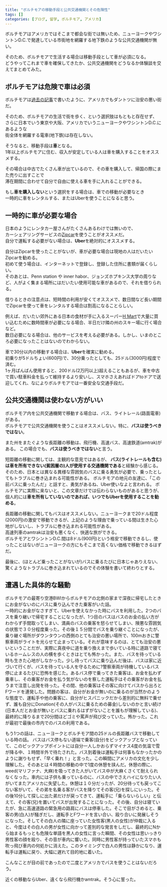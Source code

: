 ```yaml
---
title: "ボルチモアの移動手段と公共交通機関とその危険性"
tags: []
categories: [ブログ, 留学, ボルチモア, アメリカ]
---
```


ボルチモアはアメリカではそこまで都会な街では無いため、ニューヨークやワシントンD.C.で発達している市街地を網羅する地下鉄のような公共交通機関が無い。  

そのため、ボルチモアで生活する場合は移動手段として車が必須になる。  
どうやってこれまで車を確保してきたか、公共交通機関をどうなるか体験談を交えてまとめてみた。  

## ボルチモアは危険で車は必須

ボルチモアは[過去の記事](https://yumatsuoka.github.io/blog/%E3%83%96%E3%83%AD%E3%82%B0/%E7%95%99%E5%AD%A6/%E3%83%9C%E3%83%AB%E3%83%81%E3%83%A2%E3%82%A2/%E3%82%A2%E3%83%A1%E3%83%AA%E3%82%AB/danger-notication/)で書いたように、アメリカでもダントツに治安の悪い街だ。  

そのため、ボルチモアの生活で街を歩く、という選択肢はもともと存在せず、  
さらに日本でいう東京や大阪、アメリカでいうニューヨークやワシントンD.C.にあるような  
街全体を網羅する電車(地下鉄)は存在しない。  

そうなると、移動手段は**車**となる。  
1年以上ボルチモアに住む、収入が安定している人は車を購入することをオススメする。  

その場合は中古でたくさん車が出ているので、その車を購入して、帰国の際にまた売りに出すことで  
滞在期間に合わせて自分で自由に使える車を手に入れることができる。  


もし**車を購入しない**という選択をする場合は、車での移動が必要なとき  
一時的に車をレンタルする、またはUberを使うことになると思う。  

## 一時的に車が必要な場合

日本のようにレンタカー屋さんがたくさんあるわけでは無いので、  
カーシェアリングサービスの[Zipcar](http://www.zipcar.com/)を使うことがオススメだ。  
自分で運転する必要がない場合は、**Uber**を絶対的にオススメする。

自分はZipcarを使ったことがないが、車が必要な場合は現地の人はだいたいZipcarを勧める。  
初めて使う場合は、インターネットで登録し、登録した住所に書類が届くらしい。  
そのあとは、Penn station や inner habor、ジョンズホプキンス大学の周りなど、人がよく集まる場所にはだいたい使用可能な車があるので、それを借りられる。  

借りるときの注意点は、短時間の利用が安くてオススメで、数日間など長い期間でZipcarを使って車をレンタルする場合は割高になることらしい。  

例えば、だいたい郊外にある日本の食材が手に入るスーパー[H Mart](https://nj.hmart.com/)で大量に買い込むために数時間車が必要になる場合、半日だけ隣の州のスキー場に行く場合など。  
数日必要になる場合は、他のサービスを考える必要がある。しかし、いまのところ必要になったことはないのでわからない。  


車で30分以内の移動する場合は、**Uber**を確実に勧める。  
初乗りが5ドルちょい(600円)で、30分乗ったとしても、25ドル(3000円)程度で済む。  
1ヶ月ばんばん使用すると、200ドル(2万円以上)超えることもあるが、車を中古で買い駐車料金を払って維持するより安いし、スマホさえあればドアtoドアで送迎してくれ、なによりボルチモアでは一番安全な交通手段だ。  


## 公共交通機関は使わない方がいい

ボルチモア内を公共交通機関で移動する場合は、バス、ライトレール(路面電車)がある。  
ボルチモアで公共交通機関を使うことはオススメしない。特に、**バスは使うべきではない**。  

また州をまたぐような長距離の移動は、飛行機、高速バス、高速鉄道(amtrak)がある。
この場合でも、**バスは使うべきではない**と言う。

短距離の移動に関しては、主観的な意見ではあるが、
**バス(ライトレールも含む)は車を所有できない(貧困層の)人が使用する交通機関である**と経験から感じる。
そのため、日本とは異なる異様な雰囲気のバスに乗る勇気が必要で、乗ったとしてもトラブルに巻き込まれる可能性がある。
ボルチモアの地元の友達に、「この前バスに乗ったんだ」と話すと、勇気があるね、Uber使いなよと言われる。
ボルチモアに実際に来ないと、この文章だけでは伝わらないものがあると思うが、
個人的には**車を所有していないのであれば、いつでもUberを使用することを勧める**。


長距離の移動に関してもバスはオススメしない。ニューヨークまで20ドル程度(2000円)の激安で移動できるが、上記のような理由で乗っている間は生きた心地がしないし、トラブルに巻き込まれる可能性がある。  
高速列車のamtrakは治安も悪くなく、快適な旅ができる。  
ボルチモアとワシントンD.C.間は8ドル(900円)という格安で移動できるし、使ったことはないがニューヨークの方にもそこまで高くない価格で移動できるはずだ。  


最後に、(ほとんど乗ったことがないが)バスに乗るたびに日本じゃありえない、驚くようなトラブルに巻き込まれているのでその体験を書いて終わりとする。  


## 遭遇した具体的な騒動

ボルチモアの最寄り空港BWIからボルチモアの北側の家まで深夜に帰宅したときにお金がないのにバスに乗り込んできた乗客がいた話。  
一時的にお金がなさすぎて、Uberを使えなかった時にバスを利用した。2つのバスを乗り継いで帰宅することになったが、1つ目のバスはバスのお金の払い方がわからず手間取ってしまい、満員のバスの乗客を怒らせてしまい、険悪な雰囲気の状態で３０分程度乗った。その後１５分間でバスを乗り継ぐことになったが、乗り継ぐ場所がダウンタウンの西側のとても治安の悪い場所で、100mおきに警察車両がライトを光らせて止まっている。それが意味するのは、とても治安の悪いということだが、実際に真夜中に道を乗り換えまで歩いている時に道路で寝ているホームレスの人の横を歩くときはとても怖かった。また、バスを待っている時も生きた心地がしなかった。少し待ってバスに乗り込んだ後は、バスは家に近づいて行くが、バスを待っている人を守るために?警察車両が待機しているバス停に止まるたびに恐怖を感じた。あるバス停で乗ってきた乗客は、お金を払わず乗車し、その乗客がお金を払う気がないのを察した運転手はその乗客がお金を払うまで注意し出発を待った。その間、他の乗客はその客に向けてバスから出ろとFワードを連発した。問題の客は、自分がお金が無いのに乗るのが当然かのような態度で、運転手や他の乗客に、自分がヒスパニックだから差別的に無料で乗せず、誰も自分にDonation(その人がバスに乗るための募金)しないのかと言い続け(日本人だとお金が無いとバスに乗れるはずがないことを誰もが理解している)、最終的に降りるまで20分間ほどゴミや罵声が飛び交っていた。怖かった。これが最初で最後の市内でのバスの利用である。  


もう1つの話は、ニューヨークとボルチモア間の25ドルの長距離バスで移動している時の話。
バスはバス停もない道端で乗客(自分)をピックアップとなっていて、このピックアップポイントには自分一人しかおらずマイナス4度の気温で雪が降る中、１時間半外で待たされた。バス到着後は運転手は何事もなかったかのように謝りもせず、「早く乗れ！」と言った。この瞬間にアメリカの文化を少し理解した。そのあとは４時間の移動の中で1度の休憩を挟んだ。休憩の際に、weed(マリファナ、大麻)を吸ってきた人がいてバス中が大麻くさくて耐えられなくなった。車内には子供も乗っているのに、バスの中でさえハイになりたい人がいてまたアメリカに失望した。休憩は１０分だったが、20分待っても戻ってこない客がいて、その弟を名乗る客がバスを降りてその客(兄)を探しにいった。その後10分して探しに出た弟だけが戻ってきて、運転手に「乗らないらしい」と伝えて、その客(兄)を置いてバスが出発することになった。その後、自分は寝ていたが、急に高速道路の緊急用の路肩にバスは停車した。そこで目がさめると、乗客の男(白人)が騒ぎだし、運転手とFワードを言い合い、殴り合いに発展しそうになった。そしてその白人の隣に座っていた女性客(黒人の女性)が仲裁に入ると、今度はその白人の男が女性に向かって差別的な発言をしだし、最終的にNから始まるもっとも危険な単語を黒人の女性に言った瞬間、その女性は思いっきり男性客の顔を殴り、その音が車内に響いた。同時に男性客が持っていたスマホも吹っ飛び車内の何処かに消えた。このタイミングで白人の男性は静かになり、運転手は運転に戻り、大幅に遅れて目的地に着いた。  


こんなことが目の前であったので二度とアメリカでバスを使うことはないだろう。  


近くの移動ならUber、遠くなら飛行機かamtrak。そう心に誓った。  
